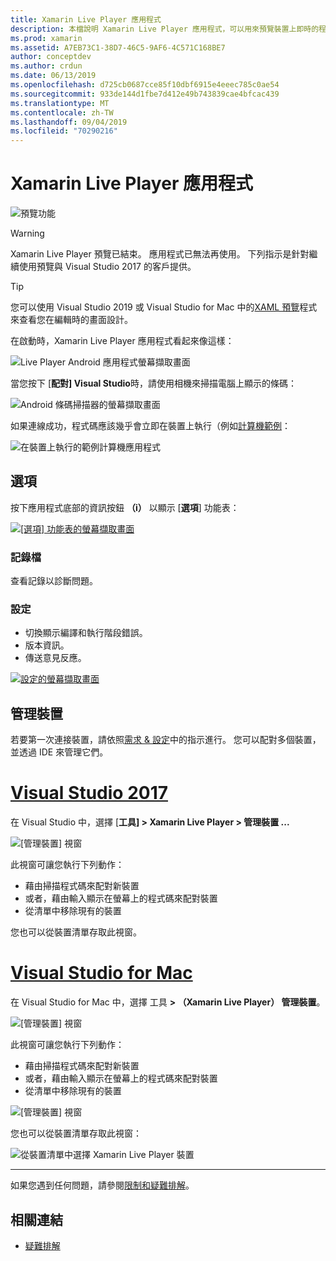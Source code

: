 ```yaml
---
title: Xamarin Live Player 應用程式
description: 本檔說明 Xamarin Live Player 應用程式，可以用來預覽裝置上即時的程式碼變更。 其中討論設定、範例、記錄、設定、管理裝置等等。
ms.prod: xamarin
ms.assetid: A7EB73C1-38D7-46C5-9AF6-4C571C168BE7
author: conceptdev
ms.author: crdun
ms.date: 06/13/2019
ms.openlocfilehash: d725cb0687cce85f10dbf6915e4eeec785c0ae54
ms.sourcegitcommit: 933de144d1fbe7d412e49b743839cae4bfcac439
ms.translationtype: MT
ms.contentlocale: zh-TW
ms.lasthandoff: 09/04/2019
ms.locfileid: "70290216"
---
```

# <a name="xamarin-live-player-app"></a>Xamarin Live Player 應用程式

![預覽功能](~/media/shared/preview.png)

> [!WARNING]
> Xamarin Live Player 預覽已結束。 應用程式已無法再使用。 下列指示是針對繼續使用預覽與 Visual Studio 2017 的客戶提供。

> [!TIP]
> 您可以使用 Visual Studio 2019 或 Visual Studio for Mac 中的[XAML 預覽](~/xamarin-forms/xaml/xaml-previewer/index.md)程式來查看您在編輯時的畫面設計。

在啟動時，Xamarin Live Player 應用程式看起來像這樣：

![Live Player Android 應用程式螢幕擷取畫面](player-images/app-android-sml.png)

當您按下 [**配對] Visual Studio**時，請使用相機來掃描電腦上顯示的條碼：

![Android 條碼掃描器的螢幕擷取畫面](player-images/scan-android-sml.png)

如果連線成功，程式碼應該幾乎會立即在裝置上執行（例如[計算機範例](https://github.com/xamarin/mobile-samples/tree/master/LivePlayer/BasicCalculator)：

![在裝置上執行的範例計算機應用程式](player-images/basic-calculator-sml.png)

## <a name="options"></a>選項

按下應用程式底部的資訊按鈕 **（i）** 以顯示 [**選項**] 功能表：

[![[選項] 功能表的螢幕擷取畫面](player-images/options-sml.png)](player-images/options.png#lightbox)

### <a name="logs"></a>記錄檔

查看記錄以診斷問題。

### <a name="settings"></a>設定

- 切換顯示編譯和執行階段錯誤。
- 版本資訊。
- 傳送意見反應。

[![設定的螢幕擷取畫面](player-images/settings-sml.png)](player-images/settings.png#lightbox)

## <a name="managing-devices"></a>管理裝置

若要第一次連接裝置，請依照[需求 & 設定](~/tools/live-player/install.md)中的指示進行。 您可以配對多個裝置，並透過 IDE 來管理它們。

# <a name="visual-studio-2017tabwindows"></a>[Visual Studio 2017](#tab/windows)

在 Visual Studio 中，選擇 [**工具] > Xamarin Live Player > 管理裝置 ...**

![[管理裝置] 視窗](player-images/manage-tools-menu-vs.png)

此視窗可讓您執行下列動作：

- 藉由掃描程式碼來配對新裝置
- 或者，藉由輸入顯示在螢幕上的程式碼來配對裝置
- 從清單中移除現有的裝置

您也可以從裝置清單存取此視窗。

# <a name="visual-studio-for-mactabmacos"></a>[Visual Studio for Mac](#tab/macos)

在 Visual Studio for Mac 中，選擇 工具  **> （Xamarin Live Player） 管理裝置**。

![[管理裝置] 視窗](player-images/manage-tools-menu.png)

此視窗可讓您執行下列動作：

- 藉由掃描程式碼來配對新裝置
- 或者，藉由輸入顯示在螢幕上的程式碼來配對裝置
- 從清單中移除現有的裝置

![[管理裝置] 視窗](player-images/manage.png)

您也可以從裝置清單存取此視窗：

![從裝置清單中選擇 Xamarin Live Player 裝置](player-images/manage-device-menu.png)

-----

如果您遇到任何問題，請參閱[限制和疑難排解](~/tools/live-player/troubleshooting.md)。

## <a name="related-links"></a>相關連結

- [疑難排解](~/tools/live-player/troubleshooting.md)

